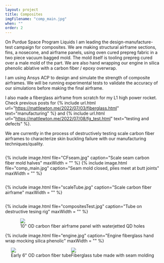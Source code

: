 ```yaml
---
layout: project
title: Composites
imgFilename: "comp_main.jpg"
when: ""
order: 2
---
```


On Purdue Space Program Liquids I am leading the design-manufacture-test campaign for composites. We are making structural airframe sections, fins, a nosecone, and airframe panels, using oven cured prepreg fabric in a two piece vacuum bagged mold. The mold itself is tooling prepreg cured over a male mold of the part. We are also hand wrapping our engine in silica phenolic ablative with a carbon fiber / epoxy overwrap.

I am using Ansys ACP to design and simulate the strength of composite airframes. We will be running experimental tests to validate the accuracy of our simulations before making the final airframe.

I also made a fiberglass airframe from scratch for my L1 high power rocket. Check previous posts for {% include url.html url="https://mattlewton.me/2022/07/03/fiberglass.html" text="manufacturing" %} and {% include url.html url="https://mattlewton.me/2022/07/08/fg_test.html" text="testing and defects" %}.

We are currently in the process of destructively testing scale carbon fiber airframes to characterize skin buckling failure with our manufacturing techniques/quality.

<div style="display:flex; justify-content:center; align-items:center; flex-wrap:wrap;">

{% include image.html file="CFseam.jpg" caption="Scale seam carbon fiber mold halves" maxWidth = "" %}
{% include image.html file="comp_main.jpg" caption="Seam mold closed, plies meet at butt joints" maxWidth = "" %}


{% include image.html file="scaleTube.jpg" caption="Scale carbon fiber airframe" maxWidth = "" %}

{% include image.html file="compositesTest.jpg" caption="Tube on destructive tesing rig" maxWidth = "" %}


<div class="imgCptnBox">
<img src="{{ "assets/images/panel.png" | relative_url }}" class="articleImgMain">
<figcaption class="articleCaption">10" OD carbon fiber airframe panel with waterjetted QD holes</figcaption>
</div>

{% include image.html file="engine.jpg" caption="Engine fiberglass hand wrap mocking silica phenolic" maxWidth = "" %}

<div class="imgCptnBox">
<img src="{{ "assets/images/compositesMain.JPG" | relative_url }}" class="articleImgMain">
<figcaption class="articleCaption">Early 6" OD carbon fiber tube</figcaption>
</div>

<div class="imgCptnBox">
<img src="{{ "assets/images/finalTube.jpg" | relative_url }}" class="articleImgMain">
<figcaption class="articleCaption">Fiberglass tube made with seam molding</figcaption>
</div>

</div>